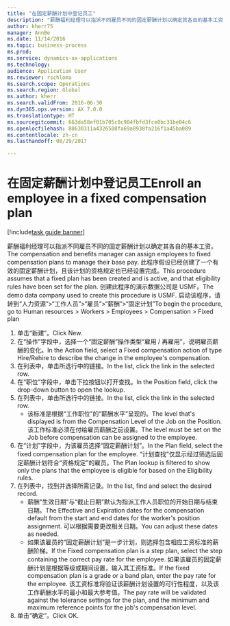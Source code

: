 ```yaml
--- 
title: "在固定薪酬计划中登记员工"
description: "薪酬福利经理可以指派不同雇员不同的固定薪酬计划以确定其各自的基本工资。"
author: kherr75
manager: AnnBe
ms.date: 11/14/2016
ms.topic: business-process
ms.prod: 
ms.service: dynamics-ax-applications
ms.technology: 
audience: Application User
ms.reviewer: rschloma
ms.search.scope: Operations
ms.search.region: Global
ms.author: kherr
ms.search.validFrom: 2016-06-30
ms.dyn365.ops.version: AX 7.0.0
ms.translationtype: HT
ms.sourcegitcommit: 663da58ef01b705c0c984fbfd3fce8bc31be04c6
ms.openlocfilehash: 88630311a4326508fa69a8938fa216f1a45ba089
ms.contentlocale: zh-cn
ms.lasthandoff: 08/29/2017

---
```

# <a name="enroll-an-employee-in-a-fixed-compensation-plan"></a><span data-ttu-id="64caf-103">在固定薪酬计划中登记员工</span><span class="sxs-lookup"><span data-stu-id="64caf-103">Enroll an employee in a fixed compensation plan</span></span>

[!include[task guide banner](../../includes/task-guide-banner.md)]

<span data-ttu-id="64caf-104">薪酬福利经理可以指派不同雇员不同的固定薪酬计划以确定其各自的基本工资。</span><span class="sxs-lookup"><span data-stu-id="64caf-104">The compensation and benefits manager can assign employees to fixed compensation plans to manage their base pay.</span></span> <span data-ttu-id="64caf-105">此程序假设已经创建了一个有效的固定薪酬计划，且该计划的资格规定也已经设置完成。</span><span class="sxs-lookup"><span data-stu-id="64caf-105">This procedure assumes that a fixed plan has been created and is active, and that eligibility rules have been set for the plan.</span></span> <span data-ttu-id="64caf-106">创建此程序的演示数据公司是 USMF。</span><span class="sxs-lookup"><span data-stu-id="64caf-106">The demo data company used to create this procedure is USMF.</span></span> <span data-ttu-id="64caf-107">启动该程序，请转到“人力资源”>“工作人员”>“雇员”>“薪酬”>“固定计划”</span><span class="sxs-lookup"><span data-stu-id="64caf-107">To begin the procedure, go to Human resources > Workers > Employees > Compensation > Fixed plan</span></span>

1. <span data-ttu-id="64caf-108">单击“新建”。</span><span class="sxs-lookup"><span data-stu-id="64caf-108">Click New.</span></span>
2. <span data-ttu-id="64caf-109">在“操作”字段中，选择一个“固定薪酬”操作类型“雇用 / 再雇用”，说明雇员薪酬的变化。</span><span class="sxs-lookup"><span data-stu-id="64caf-109">In the Action field, select a Fixed compensation action of type Hire/Rehire to describe the change in the employee's compensation.</span></span>
3. <span data-ttu-id="64caf-110">在列表中，单击所选行中的链接。</span><span class="sxs-lookup"><span data-stu-id="64caf-110">In the list, click the link in the selected row.</span></span>
4. <span data-ttu-id="64caf-111">在“职位”字段中，单击下拉按钮以打开查找。</span><span class="sxs-lookup"><span data-stu-id="64caf-111">In the Position field, click the drop-down button to open the lookup.</span></span>
5. <span data-ttu-id="64caf-112">在列表中，单击所选行中的链接。</span><span class="sxs-lookup"><span data-stu-id="64caf-112">In the list, click the link in the selected row.</span></span>
    * <span data-ttu-id="64caf-113">该标准是根据“工作职位”的“薪酬水平”呈现的。</span><span class="sxs-lookup"><span data-stu-id="64caf-113">The level that's displayed is from the Compensation Level of the Job on the Position.</span></span> <span data-ttu-id="64caf-114">该工作标准必须在付给雇员薪酬之前设置。</span><span class="sxs-lookup"><span data-stu-id="64caf-114">The level must be set on the Job before compensation can be assigned to the employee.</span></span>  
6. <span data-ttu-id="64caf-115">在“计划”字段中，为该雇员选择“固定薪酬计划”。</span><span class="sxs-lookup"><span data-stu-id="64caf-115">In the Plan field, select the fixed compensation plan for the employee.</span></span> <span data-ttu-id="64caf-116">“计划查找”仅显示经过筛选后固定薪酬计划符合“资格规定”的雇员。</span><span class="sxs-lookup"><span data-stu-id="64caf-116">The Plan lookup is filtered to show only the plans that the employee is eligible for based on the Eligibility rules.</span></span>
7. <span data-ttu-id="64caf-117">在列表中，找到并选择所需记录。</span><span class="sxs-lookup"><span data-stu-id="64caf-117">In the list, find and select the desired record.</span></span>
    * <span data-ttu-id="64caf-118">薪酬“生效日期”与“截止日期”默认为指派工作人员职位的开始日期与结束日期。</span><span class="sxs-lookup"><span data-stu-id="64caf-118">The Effective and Expiration dates for the compensation default from the start and end dates for the worker's position assignment.</span></span> <span data-ttu-id="64caf-119">可以根据需要更改相关日期。</span><span class="sxs-lookup"><span data-stu-id="64caf-119">You can adjust these dates as needed.</span></span>  
    * <span data-ttu-id="64caf-120">如果该雇员的“固定薪酬计划”是一步计划，则选择包含相应工资标准的薪酬阶梯。</span><span class="sxs-lookup"><span data-stu-id="64caf-120">If the Fixed compensation plan is a step plan, select the step containing the correct pay rate for the employee.</span></span> <span data-ttu-id="64caf-121">如果该雇员的固定薪酬计划是根据等级或期间设置，输入其工资标准。</span><span class="sxs-lookup"><span data-stu-id="64caf-121">If the fixed compensation plan is a grade or a band plan, enter the pay rate for the employee.</span></span> <span data-ttu-id="64caf-122">该工资标准将验证该薪酬计划设置的可行性程度，以及该工作薪酬水平的最小和最大参考值。</span><span class="sxs-lookup"><span data-stu-id="64caf-122">The pay rate will be validated against the tolerance settings for the plan, and the minimum and maximum reference points for the job's compensation level.</span></span>  
8. <span data-ttu-id="64caf-123">单击“确定”。</span><span class="sxs-lookup"><span data-stu-id="64caf-123">Click OK.</span></span>


